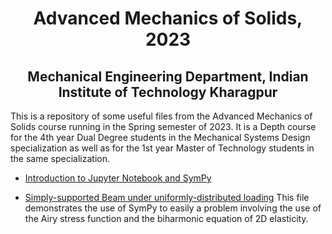 <h1 align="center"> Advanced Mechanics of Solids, 2023</h1>
<h2 align="center">Mechanical Engineering Department, Indian Institute of Technology Kharagpur</h2>


This is a repository of some useful files from the Advanced Mechanics of Solids course running in the Spring semester of 2023. It is a Depth course for the 4th year Dual Degree students in the Mechanical Systems Design specialization as well as for the 1st year Master of Technology students in the same specialization. 

* [Introduction to Jupyter Notebook and SymPy](https://nbviewer.org/github/jeevanjyoti4/advmechsolids2023/blob/master/intro_sympy.ipynb)

* [Simply-supported Beam under uniformly-distributed loading](https://nbviewer.org/github/jeevanjyoti4/advmechsolids2023/blob/master/simply_supported_UDL.ipynb) This file demonstrates the use of SymPy to easily a problem involving the use of the Airy stress function and the biharmonic equation of 2D elasticity. 
